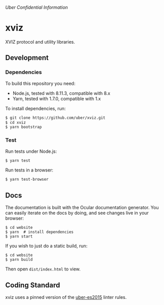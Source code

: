 *Uber Confidential Information*

# xviz

XVIZ protocol and utility libraries.

## Development

### Dependencies

To build this repository you need:

 - Node.js, tested with 8.11.3, compatible with 8.x
 - Yarn, tested with 1.7.0, compatible with 1.x

To install dependencies, run:

```bash
$ git clone https://github.com/uber/xviz.git
$ cd xviz
$ yarn bootstrap
```

### Test

Run tests under Node.js:

```bash
$ yarn test
```

Run tests in a browser:

```bash
$ yarn test-browser
```

## Docs

The documentation is built with the Ocular documentation generator. You can easily iterate on the docs by doing, and see changes live in your browser:

```
$ cd website
$ yarn  # install dependencies
$ yarn start
```

If you wish to just do a static build, run:

```
$ cd website
$ yarn build
```

Then open `dist/index.html` to view.


## Coding Standard

xviz uses a pinned version of the [uber-es2015](https://www.npmjs.com/package/eslint-config-uber-es2015) linter rules.
